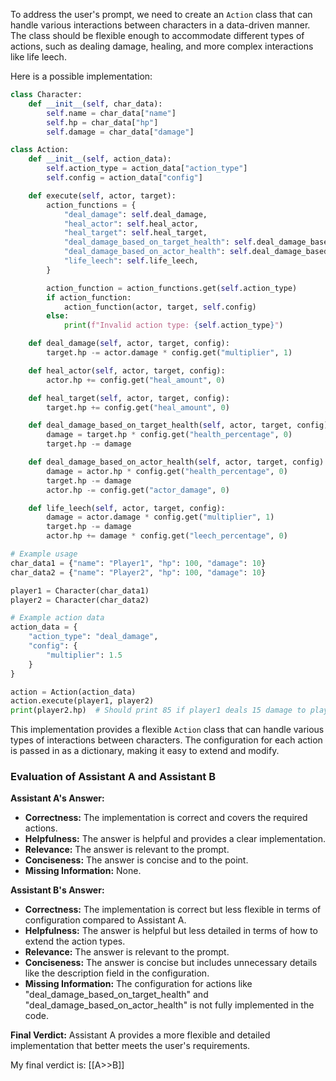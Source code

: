 
To address the user's prompt, we need to create an `Action` class that can handle various interactions between characters in a data-driven manner. The class should be flexible enough to accommodate different types of actions, such as dealing damage, healing, and more complex interactions like life leech.

Here is a possible implementation:

```python
class Character:
    def __init__(self, char_data):
        self.name = char_data["name"]
        self.hp = char_data["hp"]
        self.damage = char_data["damage"]

class Action:
    def __init__(self, action_data):
        self.action_type = action_data["action_type"]
        self.config = action_data["config"]

    def execute(self, actor, target):
        action_functions = {
            "deal_damage": self.deal_damage,
            "heal_actor": self.heal_actor,
            "heal_target": self.heal_target,
            "deal_damage_based_on_target_health": self.deal_damage_based_on_target_health,
            "deal_damage_based_on_actor_health": self.deal_damage_based_on_actor_health,
            "life_leech": self.life_leech,
        }

        action_function = action_functions.get(self.action_type)
        if action_function:
            action_function(actor, target, self.config)
        else:
            print(f"Invalid action type: {self.action_type}")

    def deal_damage(self, actor, target, config):
        target.hp -= actor.damage * config.get("multiplier", 1)

    def heal_actor(self, actor, target, config):
        actor.hp += config.get("heal_amount", 0)

    def heal_target(self, actor, target, config):
        target.hp += config.get("heal_amount", 0)

    def deal_damage_based_on_target_health(self, actor, target, config):
        damage = target.hp * config.get("health_percentage", 0)
        target.hp -= damage

    def deal_damage_based_on_actor_health(self, actor, target, config):
        damage = actor.hp * config.get("health_percentage", 0)
        target.hp -= damage
        actor.hp -= config.get("actor_damage", 0)

    def life_leech(self, actor, target, config):
        damage = actor.damage * config.get("multiplier", 1)
        target.hp -= damage
        actor.hp += damage * config.get("leech_percentage", 0)

# Example usage
char_data1 = {"name": "Player1", "hp": 100, "damage": 10}
char_data2 = {"name": "Player2", "hp": 100, "damage": 10}

player1 = Character(char_data1)
player2 = Character(char_data2)

# Example action data
action_data = {
    "action_type": "deal_damage",
    "config": {
        "multiplier": 1.5
    }
}

action = Action(action_data)
action.execute(player1, player2)
print(player2.hp)  # Should print 85 if player1 deals 15 damage to player2
```

This implementation provides a flexible `Action` class that can handle various types of interactions between characters. The configuration for each action is passed in as a dictionary, making it easy to extend and modify.

### Evaluation of Assistant A and Assistant B

**Assistant A's Answer:**
- **Correctness:** The implementation is correct and covers the required actions.
- **Helpfulness:** The answer is helpful and provides a clear implementation.
- **Relevance:** The answer is relevant to the prompt.
- **Conciseness:** The answer is concise and to the point.
- **Missing Information:** None.

**Assistant B's Answer:**
- **Correctness:** The implementation is correct but less flexible in terms of configuration compared to Assistant A.
- **Helpfulness:** The answer is helpful but less detailed in terms of how to extend the action types.
- **Relevance:** The answer is relevant to the prompt.
- **Conciseness:** The answer is concise but includes unnecessary details like the description field in the configuration.
- **Missing Information:** The configuration for actions like "deal_damage_based_on_target_health" and "deal_damage_based_on_actor_health" is not fully implemented in the code.

**Final Verdict:**
Assistant A provides a more flexible and detailed implementation that better meets the user's requirements.

My final verdict is: [[A>>B]]